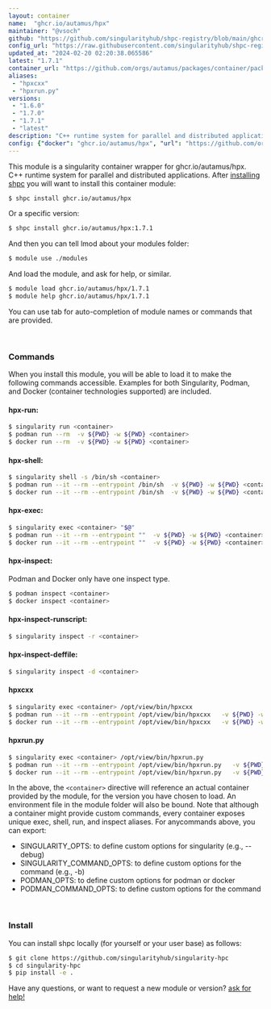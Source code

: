 ```yaml
---
layout: container
name:  "ghcr.io/autamus/hpx"
maintainer: "@vsoch"
github: "https://github.com/singularityhub/shpc-registry/blob/main/ghcr.io/autamus/hpx/container.yaml"
config_url: "https://raw.githubusercontent.com/singularityhub/shpc-registry/main/ghcr.io/autamus/hpx/container.yaml"
updated_at: "2024-02-20 02:20:38.065586"
latest: "1.7.1"
container_url: "https://github.com/orgs/autamus/packages/container/package/hpx"
aliases:
 - "hpxcxx"
 - "hpxrun.py"
versions:
 - "1.6.0"
 - "1.7.0"
 - "1.7.1"
 - "latest"
description: "C++ runtime system for parallel and distributed applications."
config: {"docker": "ghcr.io/autamus/hpx", "url": "https://github.com/orgs/autamus/packages/container/package/hpx", "maintainer": "@vsoch", "description": "C++ runtime system for parallel and distributed applications.", "latest": {"1.7.1": "sha256:2f97070b4537e8703f07113324764e3e3e862e7d40e1248e84f4cde1b57f5c4e"}, "tags": {"1.6.0": "sha256:65543ec6fb0888d03cb6bec8a7f9b81f554188998f9e6dbae4d8e06fe8e91a09", "1.7.0": "sha256:001dec2993931d90d93790b242e6babb41457afb2fe47ce38e650301b8d908f0", "1.7.1": "sha256:2f97070b4537e8703f07113324764e3e3e862e7d40e1248e84f4cde1b57f5c4e", "latest": "sha256:2f97070b4537e8703f07113324764e3e3e862e7d40e1248e84f4cde1b57f5c4e"}, "aliases": {"hpxcxx": "/opt/view/bin/hpxcxx", "hpxrun.py": "/opt/view/bin/hpxrun.py"}}
---
```


This module is a singularity container wrapper for ghcr.io/autamus/hpx.
C++ runtime system for parallel and distributed applications.
After [installing shpc](#install) you will want to install this container module:


```bash
$ shpc install ghcr.io/autamus/hpx
```

Or a specific version:

```bash
$ shpc install ghcr.io/autamus/hpx:1.7.1
```

And then you can tell lmod about your modules folder:

```bash
$ module use ./modules
```

And load the module, and ask for help, or similar.

```bash
$ module load ghcr.io/autamus/hpx/1.7.1
$ module help ghcr.io/autamus/hpx/1.7.1
```

You can use tab for auto-completion of module names or commands that are provided.

<br>

### Commands

When you install this module, you will be able to load it to make the following commands accessible.
Examples for both Singularity, Podman, and Docker (container technologies supported) are included.

#### hpx-run:

```bash
$ singularity run <container>
$ podman run --rm  -v ${PWD} -w ${PWD} <container>
$ docker run --rm  -v ${PWD} -w ${PWD} <container>
```

#### hpx-shell:

```bash
$ singularity shell -s /bin/sh <container>
$ podman run --it --rm --entrypoint /bin/sh  -v ${PWD} -w ${PWD} <container>
$ docker run --it --rm --entrypoint /bin/sh  -v ${PWD} -w ${PWD} <container>
```

#### hpx-exec:

```bash
$ singularity exec <container> "$@"
$ podman run --it --rm --entrypoint ""  -v ${PWD} -w ${PWD} <container> "$@"
$ docker run --it --rm --entrypoint ""  -v ${PWD} -w ${PWD} <container> "$@"
```

#### hpx-inspect:

Podman and Docker only have one inspect type.

```bash
$ podman inspect <container>
$ docker inspect <container>
```

#### hpx-inspect-runscript:

```bash
$ singularity inspect -r <container>
```

#### hpx-inspect-deffile:

```bash
$ singularity inspect -d <container>
```


#### hpxcxx

```bash
$ singularity exec <container> /opt/view/bin/hpxcxx
$ podman run --it --rm --entrypoint /opt/view/bin/hpxcxx   -v ${PWD} -w ${PWD} <container> -c " $@"
$ docker run --it --rm --entrypoint /opt/view/bin/hpxcxx   -v ${PWD} -w ${PWD} <container> -c " $@"
```


#### hpxrun.py

```bash
$ singularity exec <container> /opt/view/bin/hpxrun.py
$ podman run --it --rm --entrypoint /opt/view/bin/hpxrun.py   -v ${PWD} -w ${PWD} <container> -c " $@"
$ docker run --it --rm --entrypoint /opt/view/bin/hpxrun.py   -v ${PWD} -w ${PWD} <container> -c " $@"
```



In the above, the `<container>` directive will reference an actual container provided
by the module, for the version you have chosen to load. An environment file in the
module folder will also be bound. Note that although a container
might provide custom commands, every container exposes unique exec, shell, run, and
inspect aliases. For anycommands above, you can export:

 - SINGULARITY_OPTS: to define custom options for singularity (e.g., --debug)
 - SINGULARITY_COMMAND_OPTS: to define custom options for the command (e.g., -b)
 - PODMAN_OPTS: to define custom options for podman or docker
 - PODMAN_COMMAND_OPTS: to define custom options for the command

<br>

### Install

You can install shpc locally (for yourself or your user base) as follows:

```bash
$ git clone https://github.com/singularityhub/singularity-hpc
$ cd singularity-hpc
$ pip install -e .
```

Have any questions, or want to request a new module or version? [ask for help!](https://github.com/singularityhub/singularity-hpc/issues)